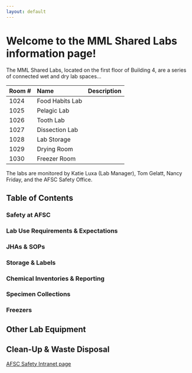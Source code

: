 ```yaml
---
layout: default
---
```


# Welcome to the MML Shared Labs information page! 

The MML Shared Labs, located on the first floor of Building 4, are a series of connected wet and dry lab spaces...

| Room #   | Name            | Description |
|:---------|:----------------|:------------|
| 1024     | Food Habits Lab |             |
| 1025     | Pelagic Lab     |             |
| 1026     | Tooth Lab       |             |
| 1027     | Dissection Lab  |             |
| 1028     | Lab Storage     |             |
| 1029     | Drying Room     |             |
| 1030     | Freezer Room    |             |

The labs are monitored by Katie Luxa (Lab Manager), Tom Gelatt, Nancy Friday, and the AFSC Safety Office. 

## Table of Contents
### Safety at AFSC
### Lab Use Requirements & Expectations
### JHAs & SOPs
### Storage & Labels
### Chemical Inventories & Reporting
### Specimen Collections
### Freezers
## Other Lab Equipment
## Clean-Up & Waste Disposal

[AFSC Safety Intranet page](https://sites.google.com/noaa.gov/myafsc/safety)


